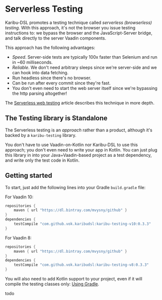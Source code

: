 # Serverless Testing

Karibu-DSL promotes a testing technique called *serverless (browserless) testing*. With this approach, it's not the browser you issue
testing instructions to: we bypass the browser and the JavaScript-Server bridge, and talk directly to the server Vaadin components.

This approach has the following advantages:

* *Speed*. Server-side tests are typically 100x faster than Selenium and run in ~60 milliseconds.
* *Reliable*. We don't need arbitrary sleeps since we're server-side and we can hook into data fetching.
* Run headless since there's no browser.
* Can be run after every commit since they're fast.
* You don't even need to start the web server itself since we're bypassing the http parsing altogether!

The [Serverless web testing](http://mavi.logdown.com/posts/3147601) article describes this technique in more depth.

## The Testing library is Standalone

The Serverless testing is an *approach* rather than a product, although it's backed by a `karibu-testing` library.

You don't have to use Vaadin-on-Kotlin nor Karibu-DSL to use this approach; you don't even need to write your app in Kotlin.
You can just plug this library in into your Java+Vaadin-based project as a test dependency, and write only the test code in Kotlin.

## Getting started

To start, just add the following lines into your Gradle `build.gradle` file:

For Vaadin 10:

```groovy
repositories {
    maven { url "https://dl.bintray.com/mvysny/github" }
}
dependencies {
    testCompile "com.github.vok.karibudsl:karibu-testing-v10:0.3.3"
}
```

For Vaadin 8:

```groovy
repositories {
    maven { url "https://dl.bintray.com/mvysny/github" }
}
dependencies {
    testCompile "com.github.vok.karibudsl:karibu-testing-v8:0.3.3"
}
```

You will also need to add Kotlin support to your project, even if it will compile the testing classes only: [Using Gradle](https://kotlinlang.org/docs/reference/using-gradle.html).

todo
